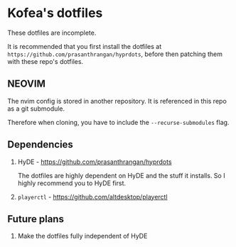 # Kofea's dotfiles


These dotfiles are incomplete.

It is recommended that you first install the dotfiles at `https://github.com/prasanthrangan/hyprdots`, before then patching them with these repo's dotfiles.

## NEOVIM
The nvim config is stored in another repository. It is referenced in this repo as a git submodule.

Therefore when cloning, you have to include the `--recurse-submodules` flag.

## Dependencies
1. HyDE - https://github.com/prasanthrangan/hyprdots

   The dotfiles are highly dependent on HyDE and the stuff it installs. So I highly recommend you to HyDE first.

2. `playerctl` - https://github.com/altdesktop/playerctl

## Future plans
1. Make the dotfiles fully independent of HyDE
